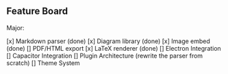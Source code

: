 ## Feature Board

Major:

[x] Markdown parser (done)
[x] Diagram library (done)
[x] Image embed (done)
[] PDF/HTML export
[x] LaTeX renderer (done)
[] Electron Integration
[] Capacitor Integration
[] Plugin Architecture (rewrite the parser from scratch)
[] Theme System
